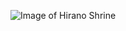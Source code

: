 ![Image of Hirano Shrine](https://res.cloudinary.com/jnto/image/upload/w_640,h_360,c_fill,f_auto,fl_lossy,q_auto/v1/media/filer_public/12/95/12956a86-3a06-443e-8753-d71bd141bc32/virtual_background_thumb_-_hirano_shrine_kyoto_fxkoxx)
